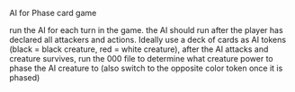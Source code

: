AI for Phase card game

run the AI for each turn in the game.  the AI should run after the player has declared all attackers and actions. Ideally use a deck of cards as AI tokens (black = black creature, red = white creature), after the AI attacks and creature survives, run the 000 file to determine what creature power to phase the AI creature to (also switch to the opposite color token once it is phased)
